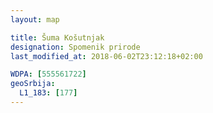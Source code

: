 ```yaml
---
layout: map

title: Šuma Košutnjak
designation: Spomenik prirode
last_modified_at: 2018-06-02T23:12:18+02:00

WDPA: [555561722]
geoSrbija:
  L1_183: [177]
---
```

